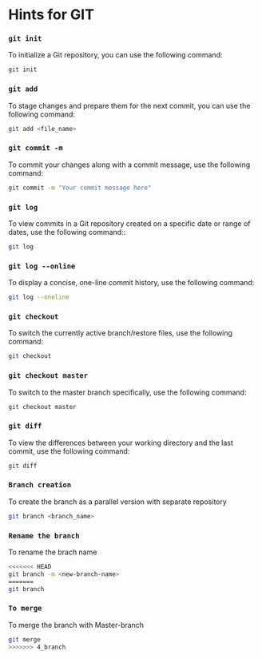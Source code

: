 
# Hints for GIT

### `git init`

To initialize a Git repository, you can use the following command:
```sh
git init
```

### `git add`

To stage changes and prepare them for the next commit, you can use the following command:

```sh
git add <file_name>
```

### `git commit -m`

To commit your changes along with a commit message, use the following command:

``` sh 
git commit -m "Your commit message here"
```

### `git log`
To view commits in a Git repository created on a specific date or range of dates, use the following command::

```sh
git log 
```
### `git log --online`
To display a concise, one-line commit history, use the following command:
```sh
git log --oneline
```
### `git checkout`
To switch the currently active branch/restore files, use the following command:
```sh
git checkout
```
### `git checkout master`
To switch to the master branch specifically, use the following command:
```sh
git checkout master
```
### `git diff`
To view the differences between your working directory and the last commit, use the following command:
```sh
git diff
```
### `Branch creation`
To create the branch as a parallel version with separate repository
```sh
git branch <branch_name>
```
### `Rename the branch`
To rename the brach name
```sh
<<<<<<< HEAD
git branch -m <new-branch-name>
=======
git branch
```
### `To merge`
To merge the branch with Master-branch

```sh
git merge
>>>>>>> 4_branch
```